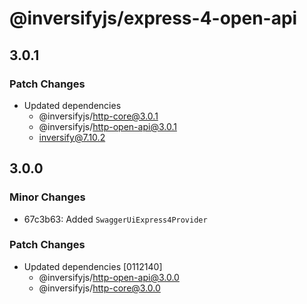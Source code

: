 # @inversifyjs/express-4-open-api

## 3.0.1

### Patch Changes

- Updated dependencies
  - @inversifyjs/http-core@3.0.1
  - @inversifyjs/http-open-api@3.0.1
  - inversify@7.10.2

## 3.0.0

### Minor Changes

- 67c3b63: Added `SwaggerUiExpress4Provider`

### Patch Changes

- Updated dependencies [0112140]
  - @inversifyjs/http-open-api@3.0.0
  - @inversifyjs/http-core@3.0.0
